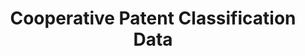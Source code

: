 ---
bigquery: https://console.cloud.google.com/bigquery?p=patents-public-data&d=cpc&page=dataset
citation: '“Cooperative Patent Classification” by the EPO and USPTO, for public use. '
contributors: EPO, USPTO
cost: None
description: Cooperative Patent Classification Data contains the scheme and definitions
  of the Cooperative Patent Classification system for classifying patent documents.
  The CPC is the result of a partnership between the EPO and the USPTO in their joint
  effort to develop a common, internationally compatible classification system for
  technical documents, in particular patent publications, which will be used by both
  offices in the patent granting process
documentation: https://www.cooperativepatentclassification.org/cpcSchemeAndDefinitions
last_edit: 04/12/2022, 18:42:18
location: https://www.cooperativepatentclassification.org/index
maintained_by: USPTO, EPO
schema_fields:
- parents
- status
- date_revised
- application_references
- additional_only
- symbol
- ipcConcordant
- not_allocatable
- child_groups
- residualReferences
- dateRevised
- limiting_references
- level
- informativeReferences
- childGroups
- definition
- notAllocatable
- titlePart
- titleFull
- ipc_concordant
- synonyms
- informative_references
- applicationReferences
- breakdown_code
- children
- title_part
- glossary
- title_full
- limitingReferences
- sizeCache
- residual_references
- breakdownCode
shortname: cooperative_patent_classification
tags:
- patents
- science
title: Cooperative Patent Classification Data
uuid: 984374a7-16e9-4b35-9445-458daceb01bf
---